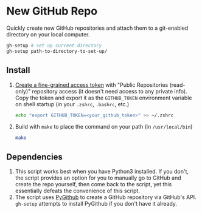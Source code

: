 # New GitHub Repo

Quickly create new GitHub repositories and attach them to a git-enabled directory on your local computer.

```sh
gh-setup # set up current directory
gh-setup path-to-directory-to-set-up/
```

## Install

1. [Create a fine-grained access token](https://github.com/settings/personal-access-tokens/new) with "Public Repositories (read-only)" repository access (it doesn't need access to any private info). Copy the token and export it as the `GITHUB_TOKEN` environment variable on shell startup (in your `.zshrc`, `.bashrc`, etc.)

    ```sh
    echo "export GITHUB_TOKEN=<your_github_token>" >> ~/.zshrc
    ```

2. Build with `make` to place the command on your path (in `/usr/local/bin`)

    ```sh
    make
    ```

## Dependencies

1. This script works best when you have Python3 installed. If you don't, the script provides an option for you to manually go to GitHub and create the repo yourself, then come back to the script, yet this essentially defeats the convenience of this script.
2. The script uses [PyGithub](https://github.com/PyGithub/PyGithub) to create a GitHub repository via GitHub's API. `gh-setup` attempts to install PyGithub if you don't have it already.
